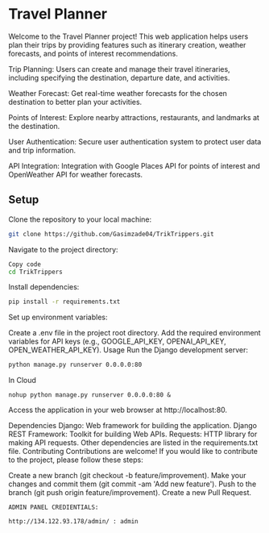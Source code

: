 # Travel Planner
Welcome to the Travel Planner project! This web application helps users plan their trips by providing features such as itinerary creation, weather forecasts, and points of interest recommendations.


Trip Planning: Users can create and manage their travel itineraries, including specifying the destination, departure date, and activities.

Weather Forecast: Get real-time weather forecasts for the chosen destination to better plan your activities.

Points of Interest: Explore nearby attractions, restaurants, and landmarks at the destination.

User Authentication: Secure user authentication system to protect user data and trip information.

API Integration: Integration with Google Places API for points of interest and OpenWeather API for weather forecasts.

## Setup

Clone the repository to your local machine:


```bash
git clone https://github.com/Gasimzade04/TrikTrippers.git
```
Navigate to the project directory:

```bash
Copy code
cd TrikTrippers
```
Install dependencies:

```bash
pip install -r requirements.txt
```
Set up environment variables:

Create a .env file in the project root directory.
Add the required environment variables for API keys (e.g., GOOGLE_API_KEY, OPENAI_API_KEY, OPEN_WEATHER_API_KEY).
Usage
Run the Django development server:

```bash
python manage.py runserver 0.0.0.0:80 
```
In Cloud

```
nohup python manage.py runserver 0.0.0.0:80 &
```

Access the application in your web browser at http://localhost:80.


Dependencies
Django: Web framework for building the application.
Django REST Framework: Toolkit for building Web APIs.
Requests: HTTP library for making API requests.
Other dependencies are listed in the requirements.txt file.
Contributing
Contributions are welcome! If you would like to contribute to the project, please follow these steps:

Create a new branch (git checkout -b feature/improvement).
Make your changes and commit them (git commit -am 'Add new feature').
Push to the branch (git push origin feature/improvement).
Create a new Pull Request.



```
ADMIN PANEL CREDIENTIALS:

http://134.122.93.178/admin/ : admin
```




